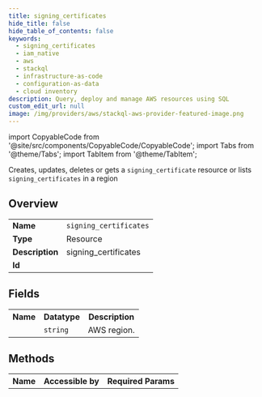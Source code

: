 ```yaml
---
title: signing_certificates
hide_title: false
hide_table_of_contents: false
keywords:
  - signing_certificates
  - iam_native
  - aws
  - stackql
  - infrastructure-as-code
  - configuration-as-data
  - cloud inventory
description: Query, deploy and manage AWS resources using SQL
custom_edit_url: null
image: /img/providers/aws/stackql-aws-provider-featured-image.png
---
```


import CopyableCode from '@site/src/components/CopyableCode/CopyableCode';
import Tabs from '@theme/Tabs';
import TabItem from '@theme/TabItem';

Creates, updates, deletes or gets a <code>signing_certificate</code> resource or lists <code>signing_certificates</code> in a region

## Overview
<table><tbody>
<tr><td><b>Name</b></td><td><code>signing_certificates</code></td></tr>
<tr><td><b>Type</b></td><td>Resource</td></tr>
<tr><td><b>Description</b></td><td>signing_certificates</td></tr>
<tr><td><b>Id</b></td><td><CopyableCode code="aws.iam_native.signing_certificates" /></td></tr>
</tbody></table>

## Fields
<table><tbody><tr><th>Name</th><th>Datatype</th><th>Description</th></tr><tr><td><CopyableCode code="region" /></td><td><code>string</code></td><td>AWS region.</td></tr>
</tbody></table>

## Methods

<table><tbody>
  <tr>
    <th>Name</th>
    <th>Accessible by</th>
    <th>Required Params</th>
  </tr>
</tbody></table>






